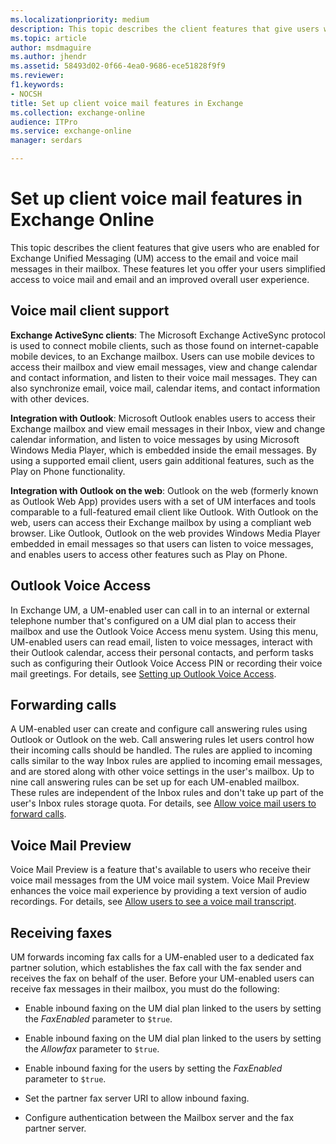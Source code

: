 ```yaml
---
ms.localizationpriority: medium
description: This topic describes the client features that give users who are enabled for Exchange Unified Messaging (UM) access to the email and voice mail messages in their mailbox. These features let you offer your users simplified access to voice mail and email and an improved overall user experience.
ms.topic: article
author: msdmaguire
ms.author: jhendr
ms.assetid: 58493d02-0f66-4ea0-9686-ece51828f9f9
ms.reviewer: 
f1.keywords:
- NOCSH
title: Set up client voice mail features in Exchange
ms.collection: exchange-online
audience: ITPro
ms.service: exchange-online
manager: serdars

---
```


# Set up client voice mail features in Exchange Online

This topic describes the client features that give users who are enabled for Exchange Unified Messaging (UM) access to the email and voice mail messages in their mailbox. These features let you offer your users simplified access to voice mail and email and an improved overall user experience.

## Voice mail client support
<a name="clientsupport"> </a>

 **Exchange ActiveSync clients**: The Microsoft Exchange ActiveSync protocol is used to connect mobile clients, such as those found on internet-capable mobile devices, to an Exchange mailbox. Users can use mobile devices to access their mailbox and view email messages, view and change calendar and contact information, and listen to their voice mail messages. They can also synchronize email, voice mail, calendar items, and contact information with other devices.

 **Integration with Outlook**: Microsoft Outlook enables users to access their Exchange mailbox and view email messages in their Inbox, view and change calendar information, and listen to voice messages by using Microsoft Windows Media Player, which is embedded inside the email messages. By using a supported email client, users gain additional features, such as the Play on Phone functionality.

 **Integration with Outlook on the web**: Outlook on the web (formerly known as Outlook Web App) provides users with a set of UM interfaces and tools comparable to a full-featured email client like Outlook. With Outlook on the web, users can access their Exchange mailbox by using a compliant web browser. Like Outlook, Outlook on the web provides Windows Media Player embedded in email messages so that users can listen to voice messages, and enables users to access other features such as Play on Phone.

## Outlook Voice Access
<a name="OutlookVoiceAccess"> </a>

In Exchange UM, a UM-enabled user can call in to an internal or external telephone number that's configured on a UM dial plan to access their mailbox and use the Outlook Voice Access menu system. Using this menu, UM-enabled users can read email, listen to voice messages, interact with their Outlook calendar, access their personal contacts, and perform tasks such as configuring their Outlook Voice Access PIN or recording their voice mail greetings. For details, see [Setting up Outlook Voice Access](set-up-outlook-voice-access.md).

## Forwarding calls
<a name="forwardingcalls"> </a>

A UM-enabled user can create and configure call answering rules using Outlook or Outlook on the web. Call answering rules let users control how their incoming calls should be handled. The rules are applied to incoming calls similar to the way Inbox rules are applied to incoming email messages, and are stored along with other voice settings in the user's mailbox. Up to nine call answering rules can be set up for each UM-enabled mailbox. These rules are independent of the Inbox rules and don't take up part of the user's Inbox rules storage quota. For details, see [Allow voice mail users to forward calls](allow-voice-mail-users-to-forward-calls.md).

## Voice Mail Preview
<a name="VoiceMailPreview"> </a>

Voice Mail Preview is a feature that's available to users who receive their voice mail messages from the UM voice mail system. Voice Mail Preview enhances the voice mail experience by providing a text version of audio recordings. For details, see [Allow users to see a voice mail transcript](allow-users-to-see-a-voice-mail-transcript.md).

## Receiving faxes
<a name="receivingfaxes"> </a>

UM forwards incoming fax calls for a UM-enabled user to a dedicated fax partner solution, which establishes the fax call with the fax sender and receives the fax on behalf of the user. Before your UM-enabled users can receive fax messages in their mailbox, you must do the following:

- Enable inbound faxing on the UM dial plan linked to the users by setting the _FaxEnabled_ parameter to `$true`.

- Enable inbound faxing on the UM dial plan linked to the users by setting the _Allowfax_ parameter to `$true`.

- Enable inbound faxing for the users by setting the _FaxEnabled_ parameter to `$true`.

- Set the partner fax server URI to allow inbound faxing.

- Configure authentication between the Mailbox server and the fax partner server.
